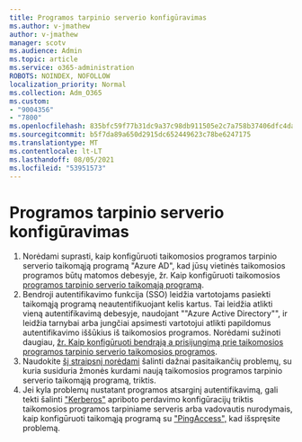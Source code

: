 ```yaml
---
title: Programos tarpinio serverio konfigūravimas
ms.author: v-jmathew
author: v-jmathew
manager: scotv
ms.audience: Admin
ms.topic: article
ms.service: o365-administration
ROBOTS: NOINDEX, NOFOLLOW
localization_priority: Normal
ms.collection: Adm_O365
ms.custom:
- "9004356"
- "7800"
ms.openlocfilehash: 835bfc59f77b31dc9a37c98db911505e2c7a758b37406dfc4da2d139afa61db5
ms.sourcegitcommit: b5f7da89a650d2915dc652449623c78be6247175
ms.translationtype: MT
ms.contentlocale: lt-LT
ms.lasthandoff: 08/05/2021
ms.locfileid: "53951573"
---
```

# <a name="app-proxy-configuration"></a>Programos tarpinio serverio konfigūravimas

1. Norėdami suprasti, kaip konfigūruoti taikomosios programos tarpinio serverio taikomąją programą "Azure AD", kad jūsų vietinės taikomosios programos būtų matomos debesyje, žr. Kaip konfigūruoti taikomosios [programos tarpinio serverio taikomąją programą](https://docs.microsoft.com/azure/active-directory/application-proxy-config-how-to).
2. Bendroji autentifikavimo funkcija (SSO) leidžia vartotojams pasiekti taikomąją programą neautentifikuojant kelis kartus. Tai leidžia atlikti vieną autentifikavimą debesyje, naudojant ""Azure Active Directory"", ir leidžia tarnybai arba jungčiai apsimesti vartotojui atlikti papildomus autentifikavimo iššūkius iš taikomosios programos. Norėdami sužinoti daugiau, [žr. Kaip konfigūruoti bendrąją a prisijungimą prie taikomosios programos tarpinio serverio taikomosios programos](https://docs.microsoft.com/azure/active-directory/application-proxy-config-sso-how-to).
3. Naudokite [šį straipsnį norėdami](https://docs.microsoft.com/azure/active-directory/application-proxy-config-problem) šalinti dažnai pasitaikančių problemų, su kuria susiduria žmonės kurdami naują taikomosios programos tarpinio serverio taikomąją programą, triktis.
4. Jei kyla problemų nustatant programos atsarginį autentifikavimą, gali tekti šalinti ["Kerberos"](https://docs.microsoft.com/azure/active-directory/application-proxy-back-end-kerberos-constrained-delegation-how-to) apriboto perdavimo konfigūracijų triktis taikomosios programos tarpiniame serveris arba vadovautis nurodymais, kaip konfigūruoti taikomąją programą su ["PingAccess",](https://docs.microsoft.com/azure/active-directory/application-proxy-back-end-ping-access-how-to) kad išspręsite problemą.
